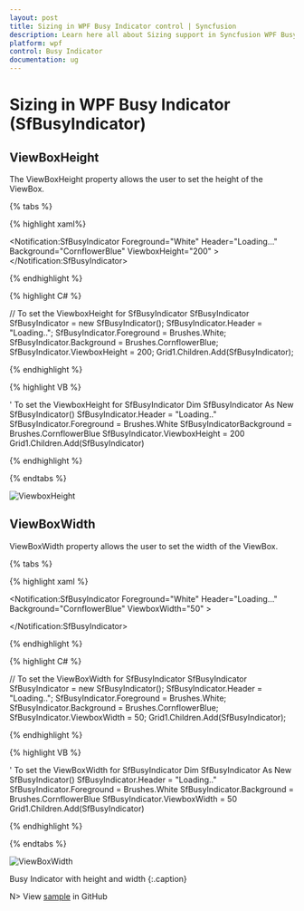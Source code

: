 ```yaml
---
layout: post
title: Sizing in WPF Busy Indicator control | Syncfusion
description: Learn here all about Sizing support in Syncfusion WPF Busy Indicator (SfBusyIndicator) control and more.
platform: wpf
control: Busy Indicator
documentation: ug
---
```


# Sizing in WPF Busy Indicator (SfBusyIndicator)

## ViewBoxHeight

The ViewBoxHeight property allows the user to set the height of the ViewBox.

{% tabs %}

{% highlight xaml%}

 <!--To set the ViewboxHeight for SfBusyIndicator-->
<Notification:SfBusyIndicator Foreground="White" Header="Loading..." Background="CornflowerBlue" ViewboxHeight="200" >
</Notification:SfBusyIndicator>

{% endhighlight %}

{% highlight C# %}

// To set the ViewboxHeight for SfBusyIndicator
SfBusyIndicator SfBusyIndicator = new SfBusyIndicator();
SfBusyIndicator.Header = "Loading..";
SfBusyIndicator.Foreground = Brushes.White;
SfBusyIndicator.Background = Brushes.CornflowerBlue;
SfBusyIndicator.ViewboxHeight = 200;
Grid1.Children.Add(SfBusyIndicator);

{% endhighlight %}

{% highlight VB %}

' To set the ViewboxHeight for SfBusyIndicator
Dim SfBusyIndicator As New SfBusyIndicator()
SfBusyIndicator.Header = "Loading.."
SfBusyIndicator.Foreground = Brushes.White
SfBusyIndicatorBackground = Brushes.CornflowerBlue
SfBusyIndicator.ViewboxHeight = 200
Grid1.Children.Add(SfBusyIndicator)

{% endhighlight %}

{% endtabs %}


![ViewboxHeight](Sizing_images/Sizing_img1.png)


## ViewBoxWidth

ViewBoxWidth property allows the user to set the width of the ViewBox.

{% tabs %}

{% highlight xaml %}


<!--To set the ViewBoxWidth for SfBusyIndicator-->

<Notification:SfBusyIndicator Foreground="White" Header="Loading..." Background="CornflowerBlue" ViewboxWidth="50" >

</Notification:SfBusyIndicator>

{% endhighlight %}

{% highlight C# %}

// To set the ViewBoxWidth for SfBusyIndicator
SfBusyIndicator SfBusyIndicator = new SfBusyIndicator();
SfBusyIndicator.Header = "Loading..";
SfBusyIndicator.Foreground = Brushes.White;
SfBusyIndicator.Background = Brushes.CornflowerBlue;
SfBusyIndicator.ViewboxWidth = 50;
Grid1.Children.Add(SfBusyIndicator);

{% endhighlight %}

{% highlight VB %}

' To set the ViewBoxWidth for SfBusyIndicator
Dim SfBusyIndicator As New SfBusyIndicator()
SfBusyIndicator.Header = "Loading.."
SfBusyIndicator.Foreground = Brushes.White
SfBusyIndicator.Background = Brushes.CornflowerBlue
SfBusyIndicator.ViewboxWidth = 50
Grid1.Children.Add(SfBusyIndicator)

{% endhighlight %}

{% endtabs %}


![ViewBoxWidth](Sizing_images/Sizing_img2.png)

Busy Indicator with height and width
{:.caption}




N> View [sample](https://github.com/SyncfusionExamples/wpf-BusyIndicator-examples/tree/master/Samples/Sizing) in GitHub
